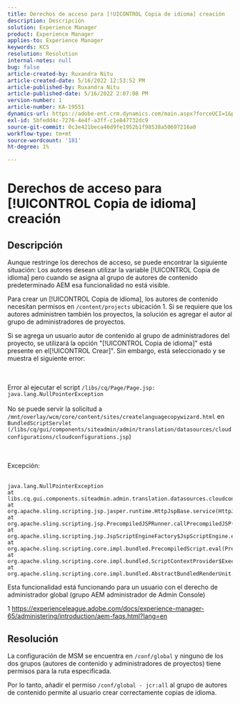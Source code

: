 ```yaml
---
title: Derechos de acceso para [!UICONTROL Copia de idioma] creación
description: Descripción
solution: Experience Manager
product: Experience Manager
applies-to: Experience Manager
keywords: KCS
resolution: Resolution
internal-notes: null
bug: false
article-created-by: Ruxandra Nitu
article-created-date: 5/16/2022 12:53:52 PM
article-published-by: Ruxandra Nitu
article-published-date: 5/16/2022 2:07:08 PM
version-number: 1
article-number: KA-19551
dynamics-url: https://adobe-ent.crm.dynamics.com/main.aspx?forceUCI=1&pagetype=entityrecord&etn=knowledgearticle&id=2e4a6f36-17d5-ec11-a7b5-000d3a37750e
exl-id: 5bfedd4c-7276-4e4f-a3ff-c1e847732dc9
source-git-commit: 0c3e421beca46d9fe1952b1f98538a50697216a0
workflow-type: tm+mt
source-wordcount: '181'
ht-degree: 1%

---
```


# Derechos de acceso para [!UICONTROL Copia de idioma] creación

## Descripción


Aunque restringe los derechos de acceso, se puede encontrar la siguiente situación: Los autores desean utilizar la variable [!UICONTROL Copia de idioma] pero cuando se asigna al grupo de autores de contenido predeterminado AEM esa funcionalidad no está visible.

Para crear un [!UICONTROL Copia de idioma], los autores de contenido necesitan permisos en `/content/projects` ubicación 1. Si se requiere que los autores administren también los proyectos, la solución es agregar el autor al grupo de administradores de proyectos.

Si se agrega un usuario autor de contenido al grupo de administradores del proyecto, se utilizará la opción &quot;[!UICONTROL Copia de idioma]&quot; está presente en el[!UICONTROL Crear]&quot;. Sin embargo, está seleccionado y se muestra el siguiente error:


<br><br>Error al ejecutar el script `/libs/cq/Page/Page.jsp: java.lang.NullPointerException`<br><br>
No se puede servir la solicitud a `/mnt/overlay/wcm/core/content/sites/createlanguagecopywizard.html` en `BundledScriptServlet (/libs/cq/gui/components/siteadmin/admin/translation/datasources/cloudconfigurations/cloudconfigurations.jsp`)

<br><br>Excepción:<br><br>

```
java.lang.NullPointerException
at libs.cq.gui.components.siteadmin.admin.translation.datasources.cloudconfigurations.cloudconfigurations__002e__jsp._jspService(cloudconfigurations__002e__jsp.java:183)
at org.apache.sling.scripting.jsp.jasper.runtime.HttpJspBase.service(HttpJspBase.java:70)
at org.apache.sling.scripting.jsp.PrecompiledJSPRunner.callPrecompiledJSP(PrecompiledJSPRunner.java:72)
at org.apache.sling.scripting.jsp.JspScriptEngineFactory$JspScriptEngine.eval(JspScriptEngineFactory.java:583)
at org.apache.sling.scripting.core.impl.bundled.PrecompiledScript.eval(PrecompiledScript.java:56)
at org.apache.sling.scripting.core.impl.bundled.ScriptContextProvider$ExecutableContext.eval(ScriptContextProvider.java:170)
at org.apache.sling.scripting.core.impl.bundled.AbstractBundledRenderUnit.eval(AbstractBundledRenderUnit.java:135)
```




Esta funcionalidad está funcionando para un usuario con el derecho de administrador global (grupo AEM administrador de Admin Console)



1 https://experienceleague.adobe.com/docs/experience-manager-65/administering/introduction/aem-faqs.html?lang=en


## Resolución


La configuración de MSM se encuentra en `/conf/global` y ninguno de los dos grupos (autores de contenido y administradores de proyectos) tiene permisos para la ruta especificada.

Por lo tanto, añadir el permiso `/conf/global - jcr:all` al grupo de autores de contenido permite al usuario crear correctamente copias de idioma.
